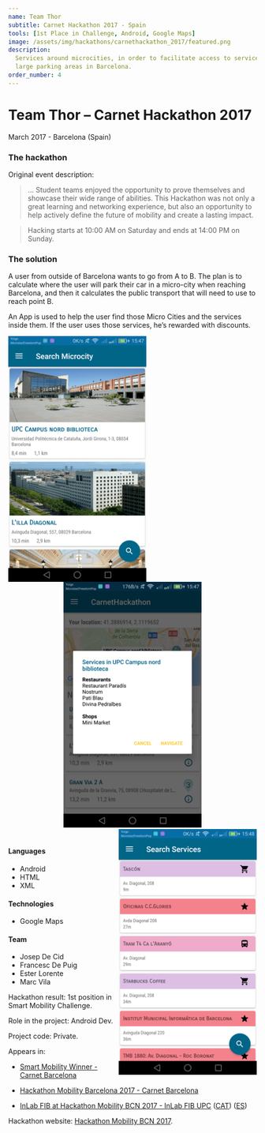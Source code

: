 ```yaml
---
name: Team Thor
subtitle: Carnet Hackathon 2017 - Spain
tools: [1st Place in Challenge, Android, Google Maps]
image: /assets/img/hackathons/carnethackathon_2017/featured.png
description:
  Services around microcities, in order to facilitate access to services around
  large parking areas in Barcelona.
order_number: 4
---
```


# Team Thor – Carnet Hackathon 2017

March 2017 - Barcelona (Spain)

### The hackathon

Original event description:

> ... Student teams enjoyed the opportunity to prove themselves and showcase their wide range of
> abilities. This Hackathon was not only a great learning and networking experience, but also an
> opportunity to help actively define the future of mobility and create a lasting impact.

> Hacking starts at 10:00 AM on Saturday and ends at 14:00 PM on Sunday.

### The solution

A user from outside of Barcelona wants to go from A to B. The plan is to calculate where the user
will park their car in a micro-city when reaching Barcelona, and then it calculates the public
transport that will need to use to reach point B.

An App is used to help the user find those Micro Cities and the services inside them. If the user
uses those services, he’s rewarded with discounts.

<div style="text-align: center;">
<img style="margin: 0 !important; float: left" src="/assets/img/hackathons/carnethackathon_2017/screen1.png" width="280"/>
<img style="margin: 0 !important; display: inline" src="/assets/img/hackathons/carnethackathon_2017/screen2.png" width="280"/>
<img style="margin: 0 !important; float: right" src="/assets/img/hackathons/carnethackathon_2017/screen3.png" width="280"/>
</div>
<br>

#### Languages

- Android
- HTML
- XML

#### Technologies

- Google Maps

#### Team

- Josep De Cid
- Francesc De Puig
- Ester Lorente
- Marc Vila

Hackathon result: 1st position in Smart Mobility Challenge.

Role in the project: Android Dev.

Project code: Private.

Appears in:

- [Smart Mobility Winner - Carnet Barcelona](http://www.carnetbarcelona.com/hackathon2017/)

- [Hackathon Mobility Barcelona 2017 - Carnet Barcelona](http://www.carnetbarcelona.com/index.php/2017/03/30/hackathon-mobility-barcelona-2017/)

- [InLab FIB at Hackathon Mobility BCN 2017 - InLab FIB UPC](https://inlab.fib.upc.edu/en/blog/linlab-fib-la-hackaton-mobility-bcn) ([CAT](https://inlab.fib.upc.edu/ca/blog/linlab-fib-la-hackaton-mobility-bcn)) ([ES](https://inlab.fib.upc.edu/es/blog/inlab-fib-la-hackaton-mobility-bcn))

Hackathon website: [Hackathon Mobility BCN 2017](http://www.carnetbarcelona.com/hackathon2017/).
